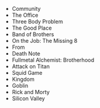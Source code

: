 -   Community
-   The Office
-   Three Body Problem
-   The Good Place
-   Band of Brothers
-   On the Job: The Missing 8
-   From
-   Death Note
-   Fullmetal Alchemist: Brotherhood
-   Attack on Titan
-   Squid Game
-   Kingdom
-   Goblin
-   Rick and Morty
-   Silicon Valley
